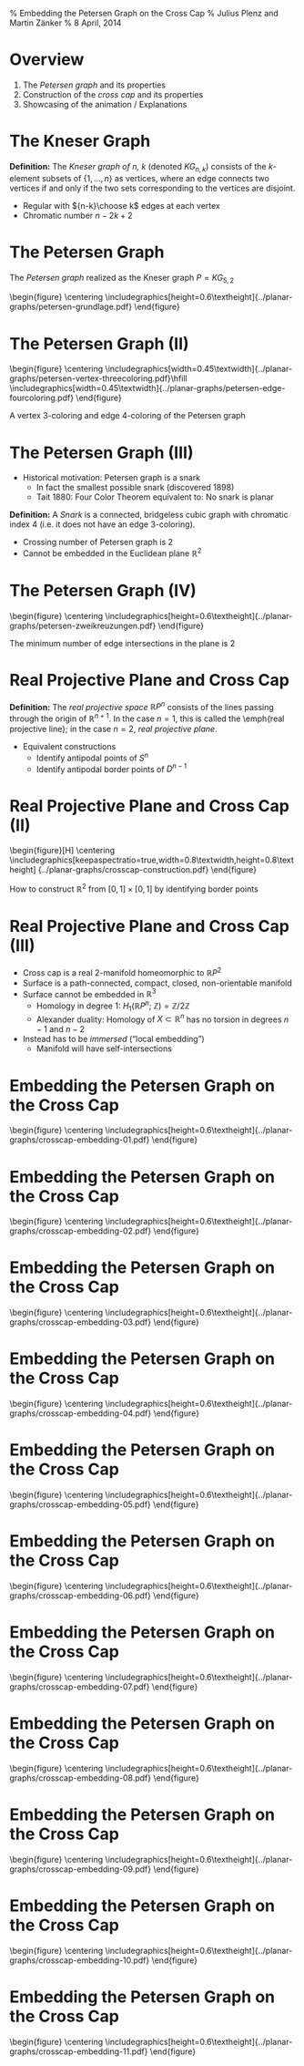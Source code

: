 % Embedding the Petersen Graph on the Cross Cap
% Julius Plenz and Martin Zänker
% 8 April, 2014

Overview
========

1. The *Petersen graph* and its properties
1. Construction of the *cross cap* and its properties
1. Showcasing of the animation / Explanations

The Kneser Graph
================

**Definition:**
The *Kneser graph of n, k* (denoted $KG_{n,k}$) consists of
the $k$-element subsets of $\{1,\ldots,n\}$ as vertices, where an
edge connects two vertices if and only if the two sets corresponding
to the vertices are disjoint.

* Regular with ${n-k}\choose k$ edges at each vertex
* Chromatic number $n - 2k + 2$

The Petersen Graph
==================

The *Petersen graph* realized as the Kneser graph $P = KG_{5,2}$

\begin{figure}
\centering
\includegraphics[height=0.6\textheight]{../planar-graphs/petersen-grundlage.pdf}
\end{figure}

The Petersen Graph (II)
=======================

\begin{figure}
\centering
\includegraphics[width=0.45\textwidth]{../planar-graphs/petersen-vertex-threecoloring.pdf}\hfill
\includegraphics[width=0.45\textwidth]{../planar-graphs/petersen-edge-fourcoloring.pdf}
\end{figure}

A vertex 3-coloring and edge 4-coloring of the Petersen graph

The Petersen Graph (III)
========================

* Historical motivation: Petersen graph is a snark
    * In fact the smallest possible snark (discovered 1898)
    * Tait 1880: Four Color Theorem equivalent to: No snark is planar

**Definition:** A *Snark* is a connected, bridgeless cubic graph with chromatic
index 4 (i.e. it does not have an edge 3-coloring).

* Crossing number of Petersen graph is 2
* Cannot be embedded in the Euclidean plane $\mathbb{R}^2$

The Petersen Graph (IV)
=======================

\begin{figure}
\centering
\includegraphics[height=0.6\textheight]{../planar-graphs/petersen-zweikreuzungen.pdf}
\end{figure}

The minimum number of edge intersections in the plane is 2

Real Projective Plane and Cross Cap
===================================

**Definition:**
The *real projective space* $\mathbb{R}P^n$ consists of the lines
passing through the origin of $\mathbb{R}^{n+1}$. In the case $n=1$,
this is called the \emph{real projective line}; in the case $n=2$,
*real projective plane*.

* Equivalent constructions
    * Identify antipodal points of $S^n$
    * Identify antipodal border points of $D^{n-1}$

Real Projective Plane and Cross Cap (II)
========================================

\begin{figure}[H]
  \centering
  \includegraphics[keepaspectratio=true,width=0.8\textwidth,height=0.8\textheight]
  {../planar-graphs/crosscap-construction.pdf}
\end{figure}

How to construct $\mathbb{R}^2$ from $[0,1]\times[0,1]$ by identifying border points

Real Projective Plane and Cross Cap (III)
=========================================

* Cross cap is a real 2-manifold homeomorphic to $\mathbb{R}P^2$
* Surface is a path-connected, compact, closed, non-orientable manifold
* Surface cannot be embedded in $\mathbb{R}^3$
    * Homology in degree 1: $H_1(\mathbb{R}P^n;\;\mathbb{Z}) = \mathbb{Z}/2\mathbb{Z}$
    * Alexander duality: Homology of $X\subset\mathbb{R}^n$ has no torsion in degrees $n-1$ and $n-2$
* Instead has to be *immersed* (“local embedding”)
    * Manifold will have self-intersections

Embedding the Petersen Graph on the Cross Cap
=============================================

\begin{figure}
\centering
\includegraphics[height=0.6\textheight]{../planar-graphs/crosscap-embedding-01.pdf}
\end{figure}


Embedding the Petersen Graph on the Cross Cap
=============================================

\begin{figure}
\centering
\includegraphics[height=0.6\textheight]{../planar-graphs/crosscap-embedding-02.pdf}
\end{figure}


Embedding the Petersen Graph on the Cross Cap
=============================================

\begin{figure}
\centering
\includegraphics[height=0.6\textheight]{../planar-graphs/crosscap-embedding-03.pdf}
\end{figure}


Embedding the Petersen Graph on the Cross Cap
=============================================

\begin{figure}
\centering
\includegraphics[height=0.6\textheight]{../planar-graphs/crosscap-embedding-04.pdf}
\end{figure}


Embedding the Petersen Graph on the Cross Cap
=============================================

\begin{figure}
\centering
\includegraphics[height=0.6\textheight]{../planar-graphs/crosscap-embedding-05.pdf}
\end{figure}


Embedding the Petersen Graph on the Cross Cap
=============================================

\begin{figure}
\centering
\includegraphics[height=0.6\textheight]{../planar-graphs/crosscap-embedding-06.pdf}
\end{figure}


Embedding the Petersen Graph on the Cross Cap
=============================================

\begin{figure}
\centering
\includegraphics[height=0.6\textheight]{../planar-graphs/crosscap-embedding-07.pdf}
\end{figure}


Embedding the Petersen Graph on the Cross Cap
=============================================

\begin{figure}
\centering
\includegraphics[height=0.6\textheight]{../planar-graphs/crosscap-embedding-08.pdf}
\end{figure}


Embedding the Petersen Graph on the Cross Cap
=============================================

\begin{figure}
\centering
\includegraphics[height=0.6\textheight]{../planar-graphs/crosscap-embedding-09.pdf}
\end{figure}


Embedding the Petersen Graph on the Cross Cap
=============================================

\begin{figure}
\centering
\includegraphics[height=0.6\textheight]{../planar-graphs/crosscap-embedding-10.pdf}
\end{figure}


Embedding the Petersen Graph on the Cross Cap
=============================================

\begin{figure}
\centering
\includegraphics[height=0.6\textheight]{../planar-graphs/crosscap-embedding-11.pdf}
\end{figure}

